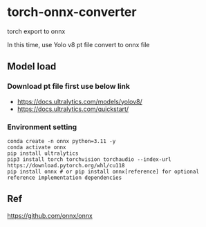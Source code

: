 # torch-onnx-converter
torch export to onnx  

In this time, use Yolo v8 pt file convert to onnx file

## Model load

### Download pt file first use below link  
- https://docs.ultralytics.com/models/yolov8/  
- https://docs.ultralytics.com/quickstart/

### Environment setting
```
conda create -n onnx python=3.11 -y
conda activate onnx
pip install ultralytics
pip3 install torch torchvision torchaudio --index-url https://download.pytorch.org/whl/cu118
pip install onnx # or pip install onnx[reference] for optional reference implementation dependencies
```


## Ref
https://github.com/onnx/onnx
